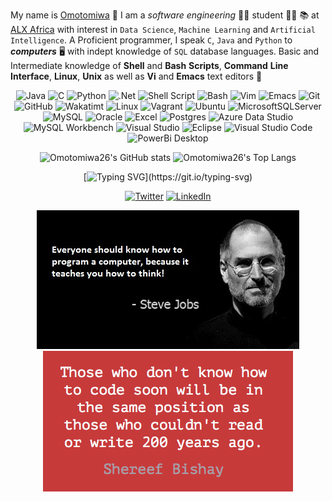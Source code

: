 My name is [Omotomiwa](https://github.com/omotomiwa26) 👋 I am a _software_ _engineering_ 👨‍💻 student 👨‍🎓 📚 at [ALX Africa](https://www.alxafrica.com) with interest in `Data Science`, `Machine Learning` and `Artificial Intelligence`. A Proficient programmer, I speak `C`, `Java` and `Python` to ***computers*** 🖥️ with indept knowledge of `SQL` database languages. Basic and Intermediate knowledge of __Shell__ and __Bash__ __Scripts__, __Command__ __Line__ __Interface__, __Linux__, __Unix__ as well as **Vi** and **Emacs** text editors 📃 <br/>

 <div align="center">
<p> 
 
  ![Java](https://img.shields.io/badge/-Java-05122A?style=plastic&logo=openjdk)
  ![C](https://img.shields.io/badge/-C-05122A?style=plastic&logo=C)
  ![Python](https://img.shields.io/badge/-Python-05122A?style=plastic&logo=python)
  ![.Net](https://img.shields.io/badge/-.Net-05122A?style=plastic&logo=.Net)
  ![Shell Script](https://img.shields.io/badge/-Shell_Script-05122A?style=plastic&logo=gnu-bash)
  ![Bash](https://img.shields.io/badge/-Bash-05122A?style=plastic&logo=gnu-bash)
  ![Vim](https://img.shields.io/badge/-Vim-05122A?style=plastic&logo=vim)
  ![Emacs](https://img.shields.io/badge/-Emacs-05122A?style=plastic&logo=gnu-emacs)
  ![Git](https://img.shields.io/badge/-Git-05122A?style=plastic&logo=git)
  ![GitHub](https://img.shields.io/badge/-GitHub-05122A?style=plastic&logo=github)
  ![Wakatimt](https://img.shields.io/badge/-Wakatime-05122A?style=plastic&logo=wakatime)
  ![Linux](https://img.shields.io/badge/-Linux-05122A?style=plastic&logo=linux)
  ![Vagrant](https://img.shields.io/badge/-Vagrant-05122A?style=plastic&logo=vagrant)
  ![Ubuntu](https://img.shields.io/badge/-Ubuntu-05122A?style=plastic&logo=ubuntu)
  ![MicrosoftSQLServer](https://img.shields.io/badge/-Microsoft%20SQL%20Server-05122A?style=plastic&logo=microsoft%20sql%20server)
  ![MySQL](https://img.shields.io/badge/-MySQL-05122A?style=plastic&logo=mysql)
  ![Oracle](https://img.shields.io/badge/-Oracle-05122A?style=plastic&logo=oracle)
  ![Excel](https://img.shields.io/badge/-Excel-05122A?style=plastic&logo=excel)
  ![Postgres](https://img.shields.io/badge/-Postgres-05122A?style=plastic&logo=postgresql)
  ![Azure Data Studio](https://img.shields.io/badge/-Azure%20Data%20Studio-05122A?style=plastic&logo=microsoftazure)
  ![MySQL Workbench](https://img.shields.io/badge/-MySQL%20Workbench-05122A?style=plastic&logo=mysql)
  ![Visual Studio](https://img.shields.io/badge/-Visual%20Studio-05122A?style=plastic&logo=Visual-Studio)
  ![Eclipse](https://img.shields.io/badge/-Eclipse-05122A?style=plastic&logo=Eclipse)
  ![Visual Studio Code](https://img.shields.io/badge/-Visual%20Studio%20Code-05122A?style=plastic&logo=Visual-Studio-Code)
  ![PowerBi Desktop](https://img.shields.io/badge/-PowerBi%20Desktop-05122A?style=plastic&logo=PowerBi-Desktop)
 
  </p>
 </div> 
 
<div align="center">
 
![Omotomiwa26's GitHub stats](https://https-github-com-omotomiwa26-github-read-git-054ecc-omotomiwa26.vercel.app/api?username=omotomiwa26&show_icons=true&theme=tokyonight) 
![Omotomiwa26's Top Langs](https://https-github-com-omotomiwa26-github-read-git-054ecc-omotomiwa26.vercel.app/api/top-langs/?username=omotomiwa26&show_icons=true&theme=tokyonight&langs_count=10&layout=compact)

 </div>
 
 <div align="center">
<p>
 
[![Typing SVG](https://readme-typing-svg.herokuapp.com/?lines=Programming+is+an+attempt+to+create;a+representation+of;reality+on+the+computer.)](https://git.io/typing-svg)
 
 </p>
 </div>
 
   <div align="center">
<p> 
 
  <a href="https://twitter.com/i_am_omotomiwa" target="_blank"><img alt="Twitter" src="https://img.shields.io/badge/twitter-%231DA1F2.svg?&style=for-the-badge&logo=twitter&logoColor=white" /></a> 
  <a href="https://www.linkedin.com/in/afonja-omotomiwa-6b80b61b2/" target="_blank"><img alt="LinkedIn" src="https://img.shields.io/badge/linkedin-%230077B5.svg?&style=for-the-badge&logo=linkedin&logoColor=white" /></a> 
 
</p>
 </div>

<div align="center">
<p> 
 
<img src="https://github.com/omotomiwa26/omotomiwa26/blob/main/143476-steve-jobs-computer-programming-quote.jpg" /> <img src="https://github.com/omotomiwa26/omotomiwa26/blob/main/those-who-dont-know-how-to-code-soon-will-be.png" /> 
 
</p>
 </div>
 
 
 
 
